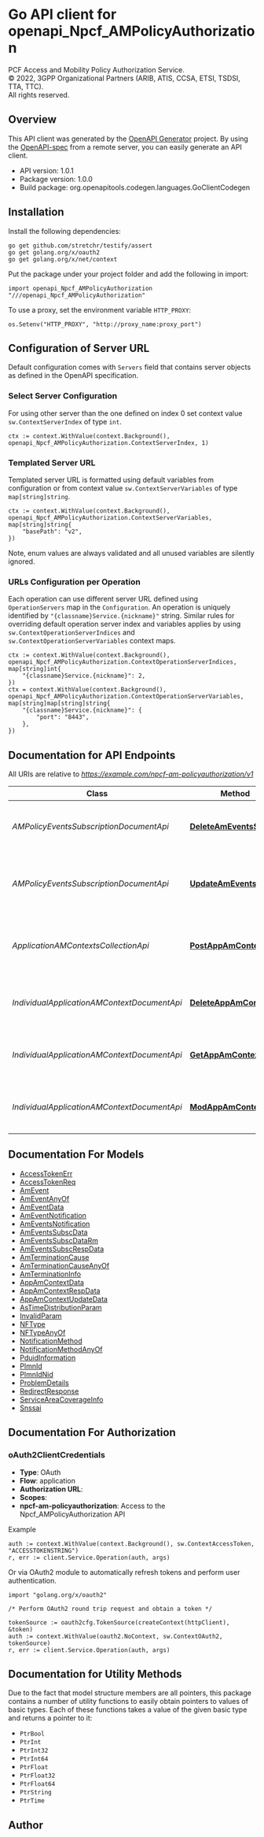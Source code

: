 # Go API client for openapi_Npcf_AMPolicyAuthorization

PCF Access and Mobility Policy Authorization Service.  
© 2022, 3GPP Organizational Partners (ARIB, ATIS, CCSA, ETSI, TSDSI, TTA, TTC).  
All rights reserved.


## Overview
This API client was generated by the [OpenAPI Generator](https://openapi-generator.tech) project.  By using the [OpenAPI-spec](https://www.openapis.org/) from a remote server, you can easily generate an API client.

- API version: 1.0.1
- Package version: 1.0.0
- Build package: org.openapitools.codegen.languages.GoClientCodegen

## Installation

Install the following dependencies:

```shell
go get github.com/stretchr/testify/assert
go get golang.org/x/oauth2
go get golang.org/x/net/context
```

Put the package under your project folder and add the following in import:

```golang
import openapi_Npcf_AMPolicyAuthorization "///openapi_Npcf_AMPolicyAuthorization"
```

To use a proxy, set the environment variable `HTTP_PROXY`:

```golang
os.Setenv("HTTP_PROXY", "http://proxy_name:proxy_port")
```

## Configuration of Server URL

Default configuration comes with `Servers` field that contains server objects as defined in the OpenAPI specification.

### Select Server Configuration

For using other server than the one defined on index 0 set context value `sw.ContextServerIndex` of type `int`.

```golang
ctx := context.WithValue(context.Background(), openapi_Npcf_AMPolicyAuthorization.ContextServerIndex, 1)
```

### Templated Server URL

Templated server URL is formatted using default variables from configuration or from context value `sw.ContextServerVariables` of type `map[string]string`.

```golang
ctx := context.WithValue(context.Background(), openapi_Npcf_AMPolicyAuthorization.ContextServerVariables, map[string]string{
	"basePath": "v2",
})
```

Note, enum values are always validated and all unused variables are silently ignored.

### URLs Configuration per Operation

Each operation can use different server URL defined using `OperationServers` map in the `Configuration`.
An operation is uniquely identified by `"{classname}Service.{nickname}"` string.
Similar rules for overriding default operation server index and variables applies by using `sw.ContextOperationServerIndices` and `sw.ContextOperationServerVariables` context maps.

```golang
ctx := context.WithValue(context.Background(), openapi_Npcf_AMPolicyAuthorization.ContextOperationServerIndices, map[string]int{
	"{classname}Service.{nickname}": 2,
})
ctx = context.WithValue(context.Background(), openapi_Npcf_AMPolicyAuthorization.ContextOperationServerVariables, map[string]map[string]string{
	"{classname}Service.{nickname}": {
		"port": "8443",
	},
})
```

## Documentation for API Endpoints

All URIs are relative to *https://example.com/npcf-am-policyauthorization/v1*

Class | Method | HTTP request | Description
------------ | ------------- | ------------- | -------------
*AMPolicyEventsSubscriptionDocumentApi* | [**DeleteAmEventsSubsc**](docs/AMPolicyEventsSubscriptionDocumentApi.md#deleteameventssubsc) | **Delete** /app-am-contexts/{appAmContextId}/events-subscription | deletes the AM Policy Events Subscription subresource
*AMPolicyEventsSubscriptionDocumentApi* | [**UpdateAmEventsSubsc**](docs/AMPolicyEventsSubscriptionDocumentApi.md#updateameventssubsc) | **Put** /app-am-contexts/{appAmContextId}/events-subscription | creates or modifies an AM Policy Events Subscription subresource.
*ApplicationAMContextsCollectionApi* | [**PostAppAmContexts**](docs/ApplicationAMContextsCollectionApi.md#postappamcontexts) | **Post** /app-am-contexts | Creates a new Individual Application AM Context resource
*IndividualApplicationAMContextDocumentApi* | [**DeleteAppAmContext**](docs/IndividualApplicationAMContextDocumentApi.md#deleteappamcontext) | **Delete** /app-am-contexts/{appAmContextId} | Deletes an existing Individual Application AM Context
*IndividualApplicationAMContextDocumentApi* | [**GetAppAmContext**](docs/IndividualApplicationAMContextDocumentApi.md#getappamcontext) | **Get** /app-am-contexts/{appAmContextId} | Reads an existing Individual Application AM Context
*IndividualApplicationAMContextDocumentApi* | [**ModAppAmContext**](docs/IndividualApplicationAMContextDocumentApi.md#modappamcontext) | **Patch** /app-am-contexts/{appAmContextId} | Modifies an existing Individual Application AM Context


## Documentation For Models

 - [AccessTokenErr](docs/AccessTokenErr.md)
 - [AccessTokenReq](docs/AccessTokenReq.md)
 - [AmEvent](docs/AmEvent.md)
 - [AmEventAnyOf](docs/AmEventAnyOf.md)
 - [AmEventData](docs/AmEventData.md)
 - [AmEventNotification](docs/AmEventNotification.md)
 - [AmEventsNotification](docs/AmEventsNotification.md)
 - [AmEventsSubscData](docs/AmEventsSubscData.md)
 - [AmEventsSubscDataRm](docs/AmEventsSubscDataRm.md)
 - [AmEventsSubscRespData](docs/AmEventsSubscRespData.md)
 - [AmTerminationCause](docs/AmTerminationCause.md)
 - [AmTerminationCauseAnyOf](docs/AmTerminationCauseAnyOf.md)
 - [AmTerminationInfo](docs/AmTerminationInfo.md)
 - [AppAmContextData](docs/AppAmContextData.md)
 - [AppAmContextRespData](docs/AppAmContextRespData.md)
 - [AppAmContextUpdateData](docs/AppAmContextUpdateData.md)
 - [AsTimeDistributionParam](docs/AsTimeDistributionParam.md)
 - [InvalidParam](docs/InvalidParam.md)
 - [NFType](docs/NFType.md)
 - [NFTypeAnyOf](docs/NFTypeAnyOf.md)
 - [NotificationMethod](docs/NotificationMethod.md)
 - [NotificationMethodAnyOf](docs/NotificationMethodAnyOf.md)
 - [PduidInformation](docs/PduidInformation.md)
 - [PlmnId](docs/PlmnId.md)
 - [PlmnIdNid](docs/PlmnIdNid.md)
 - [ProblemDetails](docs/ProblemDetails.md)
 - [RedirectResponse](docs/RedirectResponse.md)
 - [ServiceAreaCoverageInfo](docs/ServiceAreaCoverageInfo.md)
 - [Snssai](docs/Snssai.md)


## Documentation For Authorization



### oAuth2ClientCredentials


- **Type**: OAuth
- **Flow**: application
- **Authorization URL**: 
- **Scopes**: 
 - **npcf-am-policyauthorization**: Access to the Npcf_AMPolicyAuthorization API

Example

```golang
auth := context.WithValue(context.Background(), sw.ContextAccessToken, "ACCESSTOKENSTRING")
r, err := client.Service.Operation(auth, args)
```

Or via OAuth2 module to automatically refresh tokens and perform user authentication.

```golang
import "golang.org/x/oauth2"

/* Perform OAuth2 round trip request and obtain a token */

tokenSource := oauth2cfg.TokenSource(createContext(httpClient), &token)
auth := context.WithValue(oauth2.NoContext, sw.ContextOAuth2, tokenSource)
r, err := client.Service.Operation(auth, args)
```


## Documentation for Utility Methods

Due to the fact that model structure members are all pointers, this package contains
a number of utility functions to easily obtain pointers to values of basic types.
Each of these functions takes a value of the given basic type and returns a pointer to it:

* `PtrBool`
* `PtrInt`
* `PtrInt32`
* `PtrInt64`
* `PtrFloat`
* `PtrFloat32`
* `PtrFloat64`
* `PtrString`
* `PtrTime`

## Author



